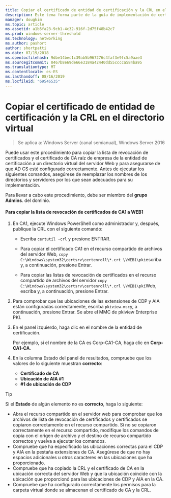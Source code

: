 ```yaml
---
title: Copiar el certificado de entidad de certificación y la CRL en el directorio virtual
description: Este tema forma parte de la guía de implementación de certificados de servidor para las implementaciones cableadas e inalámbricas de 802.1 X
manager: dougkim
ms.topic: article
ms.assetid: a1b5fa23-9cb1-4c32-916f-2d75f48b42c7
ms.prod: windows-server-threshold
ms.technology: networking
ms.author: pashort
author: shortpatti
ms.date: 07/19/2018
ms.openlocfilehash: 9dbe14bec1c39ab5b967276c4faf3e9fc5a9aae3
ms.sourcegitcommit: 0467b8e69de66e3184a42440dd55cccca584ba95
ms.translationtype: MT
ms.contentlocale: es-ES
ms.lasthandoff: 08/16/2019
ms.locfileid: "69546535"
---
```

# <a name="copy-the-ca-certificate-and-crl-to-the-virtual-directory"></a>Copiar el certificado de entidad de certificación y la CRL en el directorio virtual

>Se aplica a: Windows Server (canal semianual), Windows Server 2016

Puede usar este procedimiento para copiar la lista de revocación de certificados y el certificado de CA raíz de empresa de la entidad de certificación a un directorio virtual del servidor Web y para asegurarse de que AD CS esté configurado correctamente. Antes de ejecutar los siguientes comandos, asegúrese de reemplazar los nombres de los directorios y servidores por los que sean adecuados para su implementación.  
  
Para llevar a cabo este procedimiento, debe ser miembro del **grupo Admins**. del dominio.  
  
#### <a name="to-copy-the-certificate-revocation-list-from-ca1-to-web1"></a>Para copiar la lista de revocación de certificados de CA1 a WEB1  
  
1.  En CA1, ejecute Windows PowerShell como administrador y, después, publique la CRL con el siguiente comando:  
  
    - Escriba `certutil -crl` y presione ENTRAR.  

    - Para copiar el certificado CA1 en el recurso compartido de archivos del servidor Web, `copy C:\Windows\system32\certsrv\certenroll\*.crt \\WEB1\pki`escriba y, a continuación, presione Entrar.  
    
    - Para copiar las listas de revocación de certificados en el recurso compartido de archivos del servidor `copy C:\Windows\system32\certsrv\certenroll\*.crl \\WEB1\pki`Web, escriba y, a continuación, presione Entrar.  
  
2.  Para comprobar que las ubicaciones de las extensiones de CDP y AIA están configuradas correctamente, escriba `pkiview.msc`y, a continuación, presione Entrar. Se abre el MMC de pkiview Enterprise PKI.  
  
3.  En el panel izquierdo, haga clic en el nombre de la entidad de certificación.<p>Por ejemplo, si el nombre de la CA es Corp-CA1-CA, haga clic en **Corp-CA1-CA**. 

4. En la columna Estado del panel de resultados, compruebe que los valores de lo siguiente muestran **correcto**:

    - **Certificado de CA**
    - **Ubicación de AIA #1**
    - **#1 de ubicación de CDP**   
  
  
> [!TIP]  
> Si el **Estado** de algún elemento no es **correcto**, haga lo siguiente:  
> -   Abra el recurso compartido en el servidor web para comprobar que los archivos de lista de revocación de certificados y certificados se copiaron correctamente en el recurso compartido. Si no se copiaron correctamente en el recurso compartido, modifique los comandos de copia con el origen de archivo y el destino de recurso compartido correctos y vuelva a ejecutar los comandos.  
> -   Compruebe que ha especificado las ubicaciones correctas para el CDP y AIA en la pestaña extensiones de CA. Asegúrese de que no hay espacios adicionales u otros caracteres en las ubicaciones que ha proporcionado.  
> -   Compruebe que ha copiado la CRL y el certificado de CA en la ubicación correcta del servidor Web y que la ubicación coincide con la ubicación que proporcionó para las ubicaciones de CDP y AIA en la CA.  
> -   Compruebe que ha configurado correctamente los permisos para la carpeta virtual donde se almacenan el certificado de CA y la CRL.  
  


